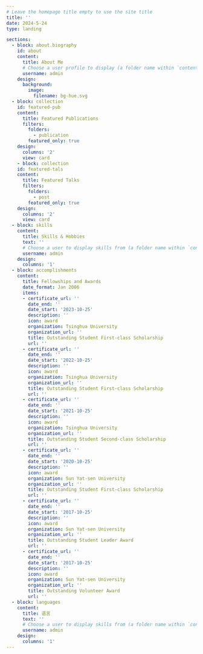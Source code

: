 ```yaml
---
# Leave the homepage title empty to use the site title
title: ''
date: 2024-5-24
type: landing

sections:
  - block: about.biography
    id: about
    content:
      title: About Me
      # Choose a user profile to display (a folder name within `content/authors/`)
      username: admin
    design:
      background:
        image:
          filename: bg-hue.svg
  - block: collection
    id: featured-pub
    content:
      title: Featured Publications
      filters:
        folders:
          - publication
        featured_only: true
    design:
      columns: '2'
      view: card
    - block: collection
    id: featured-tals
    content:
      title: Featured Talks
      filters:
        folders:
          - post
        featured_only: true
    design:
      columns: '2'
      view: card
  - block: skills
    content:
      title: Skills & Hobbies
      text: ''
      # Choose a user to display skills from (a folder name within `content/authors/`)
      username: admin
    design:
      columns: '1'
  - block: accomplishments
    content:
      title: Fellowships and Awards
      date_format: Jan 2006
      items:
      - certificate_url: ''
        date_end: ''
        date_start: '2023-10-25'
        description: ''
        icon: award
        organization: Tsinghua University
        organization_url: ''
        title: Outstanding Student First-class Scholarship
        url: ''
      - certificate_url: ''
        date_end: ''
        date_start: '2022-10-25'
        description: ''
        icon: award
        organization: Tsinghua University
        organization_url: ''
        title: Outstanding Student First-class Scholarship
        url: ''
      - certificate_url: ''
        date_end: ''
        date_start: '2021-10-25'
        description: ''
        icon: award
        organization: Tsinghua University
        organization_url: ''
        title: Outstanding Student Second-class Scholarship
        url: ''
      - certificate_url: ''
        date_end: ''
        date_start: '2020-10-25'
        description: ''
        icon: award
        organization: Sun Yat-sen University
        organization_url: ''
        title: Outstanding Student First-class Scholarship
        url: ''
      - certificate_url: ''
        date_end: ''
        date_start: '2017-10-25'
        description: ''
        icon: award
        organization: Sun Yat-sen University
        organization_url: ''
        title: Outstanding Student Leader Award
        url: ''
      - certificate_url: ''
        date_end: ''
        date_start: '2017-10-25'
        description: ''
        icon: award
        organization: Sun Yat-sen University
        organization_url: ''
        title: Outstanding Volunteer Award
        url: ''
  - block: languages
    content:
      title: 语言
      text: ''
      # Choose a user to display skills from (a folder name within `content/authors/`)
      username: admin
    design:
      columns: '1'
---
```


